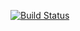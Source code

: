 [![Build Status](http://localhost:8080/buildStatus/icon?job=First-Job)](http://localhost:8080/job/First-Job/)

